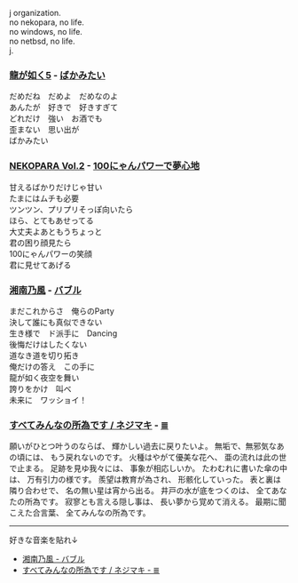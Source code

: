 j organization.  
no nekopara, no life.  
no windows, no life.  
no netbsd, no life.  
j.

### [龍が如く5](https://ryu-ga-gotoku.com/five/) - [ばかみたい](https://www.youtube.com/watch?v=ZSBnCOGj2t4)
だめだね　だめよ　だめなのよ  
あんたが　好きで　好きすぎて  
どれだけ　強い　お酒でも  
歪まない　思い出が  
ばかみたい

### [NEKOPARA Vol.2](http://pc.nekopara.com/vol/vol02.html) - [100にゃんパワーで夢心地](https://www.youtube.com/watch?v=3fd0mxW_EeI)
甘えるばかりだけじゃ甘い  
たまにはムチも必要  
ツンツン、プリプリそっぽ向いたら  
ほら、とてもあせってる  
大丈夫よあともうちょっと  
君の困り顔見たら  
100にゃんパワーの笑顔  
君に見せてあげる   

### [湘南乃風](https://www.134r.com/) - [バブル](https://www.youtube.com/watch?v=wcjvmvTv88U)
まだこれからさ　俺らのParty  
決して誰にも真似できない  
生き様で　ド派手に　Dancing  
後悔だけはしたくない  
道なき道を切り拓き  
俺だけの答え　この手に  
龍が如く夜空を舞い  
誇りをかけ　叫べ  
未来に　ワッショイ！  

### [すべてみんなの所為です / ネジマキ](https://www.youtube.com/channel/UCdrPudEZsBLKc-FQ4jUm42A) - [≣](https://www.youtube.com/watch?v=JzC1fMy01eo)
願いがひとつ叶うのならば、
輝かしい過去に戻りたいよ。
無垢で、無邪気なあの頃には、
もう戻れないのです。
火種はやがて優美な花へ、
亜の流れは此の世で止まる。
足跡を見ゆ我々には、
事象が相応しいか。
たわむれに書いた傘の中は、
万有引力の様です。
羨望は教育が為され、
形骸化していった。
表と裏は隣り合わせで、
名の無い星は宵から出る。
井戸の水が底をつくのは、
全てあなたの所為です。
寂寥とも言える隠し事は、
長い夢から覚めて消える。
最期に聞こえた合言葉、
全てみんなの所為です。

---

好きな音楽を貼れ↓  
- [湘南乃風 - バブル](https://www.youtube.com/watch?v=wcjvmvTv88U)
- [すべてみんなの所為です / ネジマキ - ≣](https://www.youtube.com/watch?v=JzC1fMy01eo)
